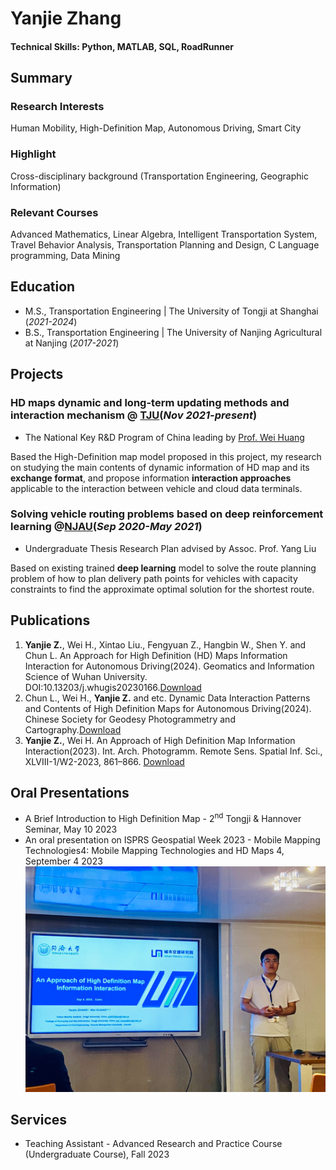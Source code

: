 # Yanjie Zhang

#### Technical Skills: Python, MATLAB, SQL, RoadRunner

## Summary
### Research Interests
Human Mobility, High-Definition Map, Autonomous Driving, Smart City

### Highlight
Cross-disciplinary background (Transportation Engineering, Geographic Information)

### Relevant Courses
Advanced Mathematics, Linear Algebra, Intelligent Transportation System, Travel Behavior Analysis, Transportation Planning and Design, C Language programming, Data Mining


## Education								       		
- M.S., Transportation Engineering | The University of Tongji at Shanghai (_2021-2024_)	 			        		
- B.S., Transportation Engineering | The University of Nanjing Agricultural at Nanjing (_2017-2021_)



## Projects
### HD maps dynamic and long-term updating methods and interaction mechanism @ [TJU](https://umi.tongji.edu.cn/en/Homepage.htm)(_Nov 2021-present_)

- The National Key R&D Program of China leading by [Prof. Wei Huang](https://huangweibuct.github.io/weihuang.github.io/)

Based the High-Definition map model proposed in this project, my research on studying the main contents of dynamic information of HD map and its **exchange format**, and propose information **interaction approaches** applicable to the interaction between vehicle and cloud data terminals.



### Solving vehicle routing problems based on deep reinforcement learning @[NJAU](https://english.njau.edu.cn/)(_Sep 2020-May 2021_)

- Undergraduate Thesis Research Plan advised by Assoc. Prof. Yang Liu

Based on existing trained **deep learning** model to solve the route planning problem of how to plan delivery path points for vehicles with capacity constraints to find the approximate optimal solution for the shortest route.


## Publications
1. **Yanjie Z.**, Wei H., Xintao Liu., Fengyuan Z., Hangbin W., Shen Y. and Chun L. An Approach for High Definition (HD) Maps Information Interaction for Autonomous Driving(2024). Geomatics and Information Science of Wuhan University. DOI:10.13203/j.whugis20230166.[Download](https://kns.cnki.net/kcms/detail/42.1676.TN.20230717.2031.001.html)
2. Chun L., Wei H., **Yanjie Z.** and etc. Dynamic Data Interaction Patterns and Contents of High Definition Maps for Autonomous Driving(2024). Chinese Society for Geodesy Photogrammetry and Cartography.[Download](https://www.csgpc.org/detail/23300.html)
3. **Yanjie Z.**, Wei H. An Approach of High Definition Map Information Interaction(2023). Int. Arch. Photogramm. Remote Sens. Spatial Inf. Sci., XLVIII-1/W2-2023, 861–866. [Download](https://doi.org/10.5194/isprs-archives-XLVIII-1-W2-2023-861-2023)

## Oral Presentations
- A Brief Introduction to High Definition Map - 2<sup>nd</sup> Tongji & Hannover Seminar, May 10 2023
- An oral presentation on ISPRS Geospatial Week 2023 - Mobile Mapping Technologies4: Mobile Mapping Technologies and HD Maps 4, September 4 2023
![carioyj](/assets/img/Carioyj.jpg)

## Services
- Teaching Assistant - Advanced Research and Practice Course (Undergraduate Course), Fall 2023
